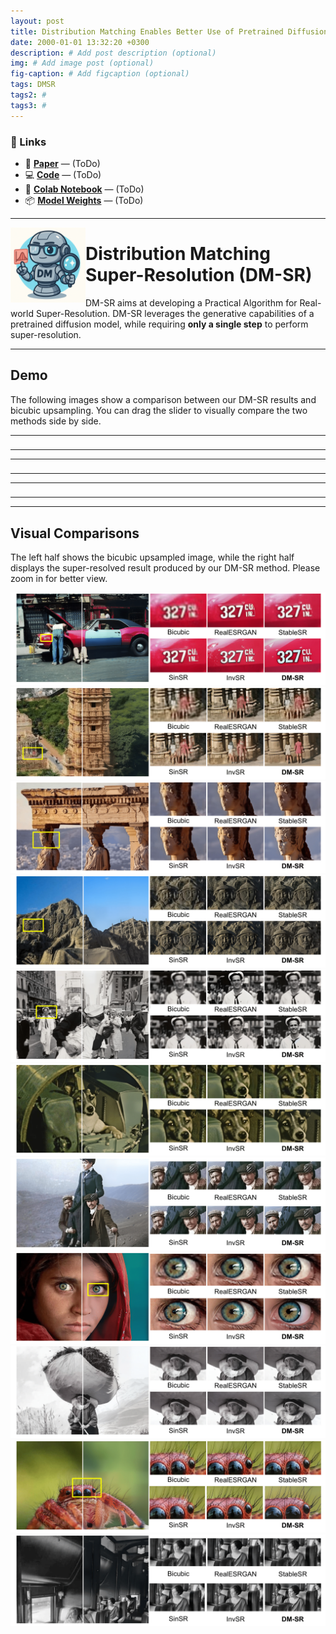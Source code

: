 ```yaml
---
layout: post
title: Distribution Matching Enables Better Use of Pretrained Diffusion Priors for Super-Resolution
date: 2000-01-01 13:32:20 +0300
description: # Add post description (optional)
img: # Add image post (optional)
fig-caption: # Add figcaption (optional)
tags: DMSR
tags2: #
tags3: #
---
```


### 🔗 Links

- 📄 [**Paper**](https://arxiv.org/abs/test) — (ToDo)
- 💻 [**Code**](https://github.com/test) — (ToDo) 
- 🧪 [**Colab Notebook**](https://colab.research.google.com/drive/test) — (ToDo)
- 📦 [**Model Weights**](https://huggingface.co/test) — (ToDo)

- - -


<img align="left" width="120" src="../assets/img/dmsr/dmsr.png" />

# Distribution Matching Super-Resolution (DM-SR)

DM-SR aims at developing a Practical Algorithm for Real-world Super-Resolution.
DM-SR leverages the generative capabilities of a pretrained diffusion model, while requiring **only a single step** to perform super-resolution.



- - -
## Demo
The following images show a comparison between our DM-SR results and bicubic upsampling.
You can drag the slider to visually compare the two methods side by side.

<link rel="stylesheet" href="https://cdn.knightlab.com/libs/juxtapose/latest/css/juxtapose.css">
<script src="https://cdn.knightlab.com/libs/juxtapose/latest/js/juxtapose.min.js"></script>
<div id="juxtapose" style="width: 30%; max-width: 800px; margin: auto;"></div>


<table style="width:100%; text-align:center;">
  <tr>
    <td>
      <div align="center" id="slider1" style="display:inline-block; width: 620px;"></div>
    </td>
    <td>
      <div align="center" id="slider2" style="display:inline-block; width: 620px;"></div>
    </td>
    </tr>
</table>

<table style="width:100%; text-align:center;">
  <tr>
    <td>
      <div align="center" id="slider3" style="display:inline-block; width: 330px;"></div>
    </td>
    <td>
      <div align="center" id="slider4" style="display:inline-block; width: 330px;"></div>
    </td>
    <td>
      <div align="center" id="slider5" style="display:inline-block; width: 330px;"></div>
    </td>
  </tr>
</table>


<table style="width:100%; text-align:center;">
  <tr>
    <td>
      <div align="center" id="slider6" style="display:inline-block; width: 330px;"></div>
    </td>
    <td>
      <div align="center" id="slider7" style="display:inline-block; width: 330px;"></div>
    </td>
    </tr>
</table>


<script>
  new juxtapose.JXSlider('#slider1',
    [
      {src: '../assets/img/dmsr/lr2.jpg', label: 'Bicubic'},
      {src: '../assets/img/dmsr/sr2.png',label: 'DM-SR'}
    ],
    {
      animate: true,
      showLabels: true,
      showCredits: false,
      makeResponsive: true
    });
   new juxtapose.JXSlider('#slider2',
    [
      {src: '../assets/img/dmsr/lr3.jpg', label: 'Bicubic'},
      {src: '../assets/img/dmsr/sr3.png',label: 'DM-SR'}
    ],
    {
      animate: true,
      showLabels: true,
      showCredits: false,
      makeResponsive: true
    });
</script>

<script>
  new juxtapose.JXSlider('#slider3',
    [
      {src: '../assets/img/dmsr/lr6.jpg', label: 'Bicubic'},
      {src: '../assets/img/dmsr/sr6.png',label: 'DM-SR'}
    ],
    {
      animate: true,
      showLabels: true,
      showCredits: false,
      makeResponsive: true
    });
  new juxtapose.JXSlider('#slider4',
    [
      {src: '../assets/img/dmsr/lr7.jpg', label: 'Bicubic'},
      {src: '../assets/img/dmsr/sr7.png',label: 'DM-SR'}
    ],
    {
      animate: true,
      showLabels: true,
      showCredits: false,
      makeResponsive: true
    });
   new juxtapose.JXSlider('#slider5',
    [
      {src: '../assets/img/dmsr/lr5.jpg', label: 'Bicubic'},
      {src: '../assets/img/dmsr/sr5.png',label: 'DM-SR'}
    ],
    {
      animate: true,
      showLabels: true,
      showCredits: false,
      makeResponsive: true
    });
</script>

<script>
  new juxtapose.JXSlider('#slider6',
    [
      {src: '../assets/img/dmsr/lr8.jpg', label: 'Bicubic'},
      {src: '../assets/img/dmsr/sr8.png',label: 'DM-SR'}
    ],
    {
      animate: true,
      showLabels: true,
      showCredits: false,
      makeResponsive: true
    });
  new juxtapose.JXSlider('#slider7',
    [
      {src: '../assets/img/dmsr/lr9.jpg', label: 'Bicubic'},
      {src: '../assets/img/dmsr/sr9.png',label: 'DM-SR'}
    ],
    {
      animate: true,
      showLabels: true,
      showCredits: false,
      makeResponsive: true
    });
</script>


- - -


## Visual Comparisons

The left half shows the bicubic upsampled image, while the right half displays the super-resolved result produced by our DM-SR method.
Please zoom in for better view.


![alt text](../assets/img/dmsr/dmsr_pro11-1.png)
![alt text](../assets/img/dmsr/dmsr_pro10-1.png)
![alt text](../assets/img/dmsr/dmsr_pro9-1.png) 
![alt text](../assets/img/dmsr/dmsr_pro8-1.png) 
![alt text](../assets/img/dmsr/dmsr_pro7-1.png) 
![alt text](../assets/img/dmsr/dmsr_pro6-1.png) 
![alt text](../assets/img/dmsr/dmsr_pro5-1.png) 
![alt text](../assets/img/dmsr/dmsr_pro4-1.png) 
![alt text](../assets/img/dmsr/dmsr_pro3-1.png) 
![alt text](../assets/img/dmsr/dmsr_pro2-1.png) 
![alt text](../assets/img/dmsr/dmsr_pro1-1.png) 
